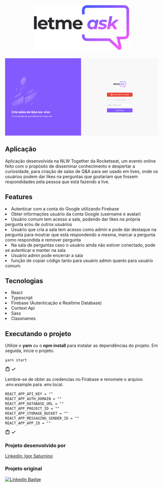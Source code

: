 <h1 align="center">
  <img src="src\assets\images\logo.svg" alt="Logo"/>
</h1>
<div>
  <img src="src\assets\images\screencapture-letmeask.png" alt="Print-letmeask"/>
</div>
<h2>
  Aplicação
</h2>
<p>
  Aplicação desenvolvida na NLW Together da Rocketseat, um evento online feito com o propósito de disseminar conhecimento e despertar a curiosidade, para criação de salas de Q&A     para ser usado em lives, onde os usuários podem dar likes na perguntas que gostariam que fossem respondidades pela pessoa que está fazendo a live.
</p>
<h2>
  Features
</h2>
<li>Autenticar com a conta do Google utilizando Firebase</li>
<li>Obter informações usuário da conta Google (username e avatar)</li>
<li>Usuário comum tem acesso a sala, podendo dar likes na própria pergunta e/ou de outros usuários</li>
<li>Usuário que cria a sala tem acesso como admin e pode dar destaque na pergunta para mostrar que está respondendo a mesma, marcar a pergunta como respondida e remover pergunta</li>
<li>Na sala de perguntas caso o usuário ainda não estiver conectado, pode se autenticar e manter na sala</li>
<li>Usuário admin pode encerrar a sala</li>
<li>função de copiar código tanto para usuário admin quanto para usuário comum.</li>
<h2>Tecnologias</h2>
<li>React</li>
<li>Typescript</li>
<li>Firebase (Autenticação e Realtime Database)</li>
<li>Context Api</li>
<li>Sass</li>
<li>Classnames</li>
<h2>Executando o projeto</h2>
<p>Utilize o <b>yarn</b> ou o <b>npm install</b> para instalar as dependências do projeto. Em seguida, inicie o projeto.</p>
<div class="snippet-clipboard-content position-relative"><pre><code>yarn start
</code></pre><div class="zeroclipboard-container position-absolute right-0 top-0">
    <clipboard-copy aria-label="Copy" class="ClipboardButton btn js-clipboard-copy m-2 p-0 tooltipped-no-delay" data-copy-feedback="Copied!" data-tooltip-direction="w" value="yarn start
" tabindex="0" role="button">
      <svg aria-hidden="true" viewBox="0 0 16 16" version="1.1" data-view-component="true" height="16" width="16" class="octicon octicon-clippy js-clipboard-clippy-icon m-2">
    <path fill-rule="evenodd" d="M5.75 1a.75.75 0 00-.75.75v3c0 .414.336.75.75.75h4.5a.75.75 0 00.75-.75v-3a.75.75 0 00-.75-.75h-4.5zm.75 3V2.5h3V4h-3zm-2.874-.467a.75.75 0 00-.752-1.298A1.75 1.75 0 002 3.75v9.5c0 .966.784 1.75 1.75 1.75h8.5A1.75 1.75 0 0014 13.25v-9.5a1.75 1.75 0 00-.874-1.515.75.75 0 10-.752 1.298.25.25 0 01.126.217v9.5a.25.25 0 01-.25.25h-8.5a.25.25 0 01-.25-.25v-9.5a.25.25 0 01.126-.217z"></path>
</svg>
      <svg aria-hidden="true" viewBox="0 0 16 16" version="1.1" data-view-component="true" height="16" width="16" class="octicon octicon-check js-clipboard-check-icon color-text-success d-none m-2">
    <path fill-rule="evenodd" d="M13.78 4.22a.75.75 0 010 1.06l-7.25 7.25a.75.75 0 01-1.06 0L2.22 9.28a.75.75 0 011.06-1.06L6 10.94l6.72-6.72a.75.75 0 011.06 0z"></path>
</svg>
    </clipboard-copy>
  </div></div>
  <p>Lembre-se de obter as credencias no Firabase e renomeie o arquivo .env.example para .env.local.</p>
  <div class="snippet-clipboard-content position-relative"><pre><code>REACT_APP_API_KEY = ""
REACT_APP_AUTH_DOMAIN = ""
REACT_APP_DATABASE_URL = ""
REACT_APP_PROJECT_ID = ""
REACT_APP_STORAGE_BUCKET = ""
REACT_APP_MESSAGING_SENDER_ID = ""
REACT_APP_APP_ID = ""
</code></pre><div class="zeroclipboard-container position-absolute right-0 top-0">
    <clipboard-copy aria-label="Copy" class="ClipboardButton btn js-clipboard-copy m-2 p-0 tooltipped-no-delay" data-copy-feedback="Copied!" data-tooltip-direction="w" value="REACT_APP_API_KEY = &quot;&quot;
REACT_APP_AUTH_DOMAIN = &quot;&quot;
REACT_APP_DATABASE_URL = &quot;&quot;
REACT_APP_PROJECT_ID = &quot;&quot;
REACT_APP_STORAGE_BUCKET = &quot;&quot;
REACT_APP_MESSAGING_SENDER_ID = &quot;&quot;
REACT_APP_APP_ID = &quot;&quot;
" tabindex="0" role="button">
      <svg aria-hidden="true" viewBox="0 0 16 16" version="1.1" data-view-component="true" height="16" width="16" class="octicon octicon-clippy js-clipboard-clippy-icon m-2">
    <path fill-rule="evenodd" d="M5.75 1a.75.75 0 00-.75.75v3c0 .414.336.75.75.75h4.5a.75.75 0 00.75-.75v-3a.75.75 0 00-.75-.75h-4.5zm.75 3V2.5h3V4h-3zm-2.874-.467a.75.75 0 00-.752-1.298A1.75 1.75 0 002 3.75v9.5c0 .966.784 1.75 1.75 1.75h8.5A1.75 1.75 0 0014 13.25v-9.5a1.75 1.75 0 00-.874-1.515.75.75 0 10-.752 1.298.25.25 0 01.126.217v9.5a.25.25 0 01-.25.25h-8.5a.25.25 0 01-.25-.25v-9.5a.25.25 0 01.126-.217z"></path>
</svg>
      <svg aria-hidden="true" viewBox="0 0 16 16" version="1.1" data-view-component="true" height="16" width="16" class="octicon octicon-check js-clipboard-check-icon color-text-success d-none m-2">
    <path fill-rule="evenodd" d="M13.78 4.22a.75.75 0 010 1.06l-7.25 7.25a.75.75 0 01-1.06 0L2.22 9.28a.75.75 0 011.06-1.06L6 10.94l6.72-6.72a.75.75 0 011.06 0z"></path>
</svg>
    </clipboard-copy>
  </div></div>
  <h3>Projeto desenvolvido por</h3>
<p><a href="https://www.linkedin.com/in/igornascimentosaturnino/" rel="nofollow">Linkedin: Igor Saturnino</a></p>
<h3>Projeto original</h3>
<p><a href="https://www.linkedin.com/school/rocketseat/" rel="nofollow"><img src="https://camo.githubusercontent.com/704fabcb9ce2cbd0561b5486ca8cf09ae93be694df8d25f7550e159ab05af350/68747470733a2f2f696d672e736869656c64732e696f2f62616467652f2d526f636b6574736561742d3934363646463f7374796c653d666c61742d737175617265266c6f676f3d4c696e6b6564696e266c6f676f436f6c6f723d7768697465266c696e6b3d68747470733a2f2f7777772e6c696e6b6564696e2e636f6d2f7363686f6f6c2f726f636b6574736561742f" alt="Linkedin Badge" data-canonical-src="https://img.shields.io/badge/-Rocketseat-9466FF?style=flat-square&amp;logo=Linkedin&amp;logoColor=white&amp;link=https://www.linkedin.com/school/rocketseat/" style="max-width:100%;"></a></p>
